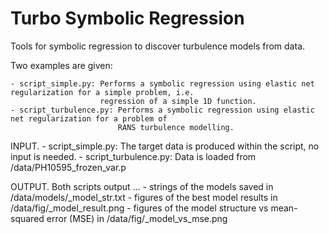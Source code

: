
Turbo Symbolic Regression
================
Tools for symbolic regression to discover turbulence models from data.


Two examples are given:

    - script_simple.py: Performs a symbolic regression using elastic net regularization for a simple problem, i.e.
                        regression of a simple 1D function.
    - script_turbulence.py: Performs a symbolic regression using elastic net regularization for a problem of
                            RANS turbulence modelling.


INPUT.
    - script_simple.py: The target data is produced within the script, no input is needed.
    - script_turbulence.py: Data is loaded from /data/PH10595_frozen_var.p


OUTPUT.
    Both scripts output ...
    - strings of the models saved in /data/models/<NAME>_model_str.txt
    - figures of the best model results in /data/fig/<NAME>_model_result.png
    - figures of the model structure vs mean-squared error (MSE) in /data/fig/<NAME>_model_vs_mse.png

